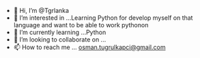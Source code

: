 - 👋 Hi, I’m @Tgrlanka
- 👀 I’m interested in ...Learning Python for develop myself on that language and want to be able to work pythonon 
- 🌱 I’m currently learning ...Python
- 💞️ I’m looking to collaborate on ...
- 📫 How to reach me ... osman.tugrulkapci@gmail.com

<!---
Tgrlanka/Tgrlanka is a ✨ special ✨ repository because its `README.md` (this file) appears on your GitHub profile.
You can click the Preview link to take a look at your changes.
--->
